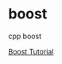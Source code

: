# boost
cpp boost


[Boost Tutorial](https://www.boost.org/doc/libs/1_66_0/doc/html/boost_asio/tutorial.html)
